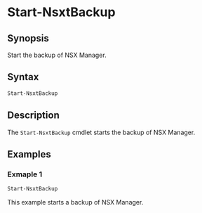 # Start-NsxtBackup

## Synopsis

Start the backup of NSX Manager.

## Syntax

```powershell
Start-NsxtBackup
```

## Description

The `Start-NsxtBackup` cmdlet starts the backup of NSX Manager.

## Examples

### Exmaple 1

```powershell
Start-NsxtBackup
```

This example starts a backup of NSX Manager.
